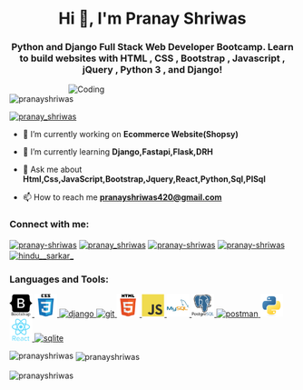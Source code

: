 <h1 align="center">Hi 👋, I'm Pranay Shriwas</h1>
<h3 align="center">Python and Django Full Stack Web Developer Bootcamp. Learn to build websites with HTML , CSS , Bootstrap , Javascript , jQuery , Python 3 , and Django!</h3>
<img align='right' alt='Coding' width=400 src='https://camo.githubusercontent.com/880fa5e043822807bcf0819cfe2514333c08a58e052419fd7dd37177f1470c52/68747470733a2f2f6d69726f2e6d656469756d2e636f6d2f6d61782f3835302f312a7a566e574a7479474f585f6b5549446d3663634366512e676966'>

<p align="left"> <img src="https://komarev.com/ghpvc/?username=pranayshriwas&label=Profile%20views&color=0e75b6&style=flat" alt="pranayshriwas" /> </p>

<p align="left"> <a href="https://twitter.com/pranay_shriwas" target="blank"><img src="https://img.shields.io/twitter/follow/pranay_shriwas?logo=twitter&style=for-the-badge" alt="pranay_shriwas" /></a> </p>

- 🔭 I’m currently working on **Ecommerce Website(Shopsy)**

- 🌱 I’m currently learning **Django,Fastapi,Flask,DRH**

- 💬 Ask me about **Html,Css,JavaScript,Bootstrap,Jquery,React,Python,Sql,PlSql**

- 📫 How to reach me **pranayshriwas420@gmail.com**

<h3 align="left">Connect with me:</h3>
<p align="left">
<a href="https://codepen.io/pranay-shriwas" target="blank"><img align="center" src="https://raw.githubusercontent.com/rahuldkjain/github-profile-readme-generator/master/src/images/icons/Social/codepen.svg" alt="pranay-shriwas" height="30" width="40" /></a>
<a href="https://twitter.com/pranay_shriwas" target="blank"><img align="center" src="https://raw.githubusercontent.com/rahuldkjain/github-profile-readme-generator/master/src/images/icons/Social/twitter.svg" alt="pranay_shriwas" height="30" width="40" /></a>
<a href="https://linkedin.com/in/pranay-shriwas" target="blank"><img align="center" src="https://raw.githubusercontent.com/rahuldkjain/github-profile-readme-generator/master/src/images/icons/Social/linked-in-alt.svg" alt="pranay-shriwas" height="30" width="40" /></a>
<a href="https://stackoverflow.com/users/pranay-shriwas" target="blank"><img align="center" src="https://raw.githubusercontent.com/rahuldkjain/github-profile-readme-generator/master/src/images/icons/Social/stack-overflow.svg" alt="pranay-shriwas" height="30" width="40" /></a>
<a href="https://instagram.com/hindu__sarkar_" target="blank"><img align="center" src="https://raw.githubusercontent.com/rahuldkjain/github-profile-readme-generator/master/src/images/icons/Social/instagram.svg" alt="hindu__sarkar_" height="30" width="40" /></a>
</p>

<h3 align="left">Languages and Tools:</h3>
<p align="left"> <a href="https://getbootstrap.com" target="_blank" rel="noreferrer"> <img src="https://raw.githubusercontent.com/devicons/devicon/master/icons/bootstrap/bootstrap-plain-wordmark.svg" alt="bootstrap" width="40" height="40"/> </a> <a href="https://www.w3schools.com/css/" target="_blank" rel="noreferrer"> <img src="https://raw.githubusercontent.com/devicons/devicon/master/icons/css3/css3-original-wordmark.svg" alt="css3" width="40" height="40"/> </a> <a href="https://www.djangoproject.com/" target="_blank" rel="noreferrer"> <img src="https://cdn.worldvectorlogo.com/logos/django.svg" alt="django" width="40" height="40"/> </a> <a href="https://git-scm.com/" target="_blank" rel="noreferrer"> <img src="https://www.vectorlogo.zone/logos/git-scm/git-scm-icon.svg" alt="git" width="40" height="40"/> </a> <a href="https://www.w3.org/html/" target="_blank" rel="noreferrer"> <img src="https://raw.githubusercontent.com/devicons/devicon/master/icons/html5/html5-original-wordmark.svg" alt="html5" width="40" height="40"/> </a> <a href="https://developer.mozilla.org/en-US/docs/Web/JavaScript" target="_blank" rel="noreferrer"> <img src="https://raw.githubusercontent.com/devicons/devicon/master/icons/javascript/javascript-original.svg" alt="javascript" width="40" height="40"/> </a> <a href="https://www.mysql.com/" target="_blank" rel="noreferrer"> <img src="https://raw.githubusercontent.com/devicons/devicon/master/icons/mysql/mysql-original-wordmark.svg" alt="mysql" width="40" height="40"/> </a> <a href="https://www.postgresql.org" target="_blank" rel="noreferrer"> <img src="https://raw.githubusercontent.com/devicons/devicon/master/icons/postgresql/postgresql-original-wordmark.svg" alt="postgresql" width="40" height="40"/> </a> <a href="https://postman.com" target="_blank" rel="noreferrer"> <img src="https://www.vectorlogo.zone/logos/getpostman/getpostman-icon.svg" alt="postman" width="40" height="40"/> </a> <a href="https://www.python.org" target="_blank" rel="noreferrer"> <img src="https://raw.githubusercontent.com/devicons/devicon/master/icons/python/python-original.svg" alt="python" width="40" height="40"/> </a> <a href="https://reactjs.org/" target="_blank" rel="noreferrer"> <img src="https://raw.githubusercontent.com/devicons/devicon/master/icons/react/react-original-wordmark.svg" alt="react" width="40" height="40"/> </a> <a href="https://www.sqlite.org/" target="_blank" rel="noreferrer"> <img src="https://www.vectorlogo.zone/logos/sqlite/sqlite-icon.svg" alt="sqlite" width="40" height="40"/> </a> </p>

<p><img align="left" src="https://github-readme-stats.vercel.app/api/top-langs?username=pranayshriwas&show_icons=true&locale=en&layout=compact" alt="pranayshriwas" /></p>

<p>&nbsp;<img align="center" src="https://github-readme-stats.vercel.app/api?username=pranayshriwas&show_icons=true&locale=en" alt="pranayshriwas" /></p>

<p><img align="center" src="https://github-readme-streak-stats.herokuapp.com/?user=pranayshriwas&" alt="pranayshriwas" /></p>
